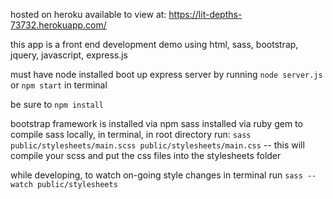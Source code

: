 hosted on heroku
available to view at: https://lit-depths-73732.herokuapp.com/

this app is a front end development demo using html, sass, bootstrap, jquery, javascript, express.js

must have node installed
boot up express server by running `node server.js` or `npm start` in terminal

be sure to `npm install`

bootstrap framework is installed via npm
sass installed via ruby gem
to compile sass locally, in terminal, in root directory run: `sass public/stylesheets/main.scss public/stylesheets/main.css` -- this will compile your scss and put the css files into the stylesheets folder

while developing, to watch on-going style changes in terminal run `sass --watch public/stylesheets`
